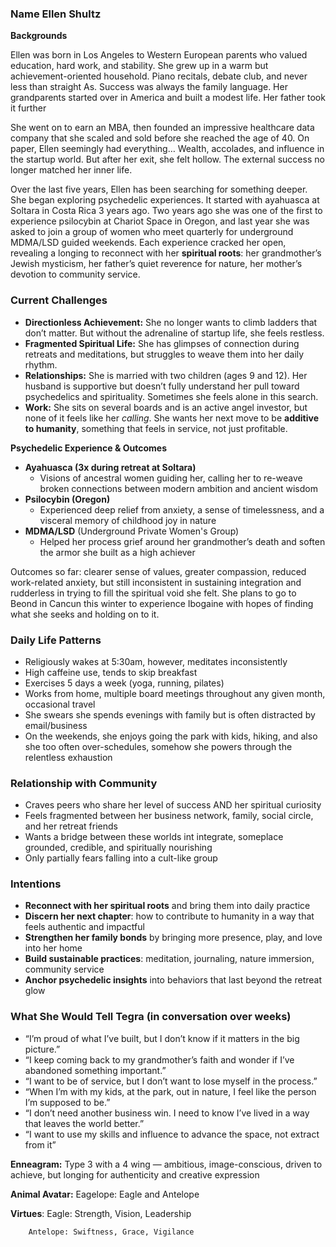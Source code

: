 ### **Name** Ellen Shultz

**Backgrounds**

Ellen was born in Los Angeles to Western European parents who valued education, hard work, and stability. She grew up in a warm but achievement-oriented household. Piano recitals, debate club, and never less than straight As. Success was always the family language. Her grandparents started over in America and built a modest life. Her father took it further

She went on to earn an MBA, then founded an impressive healthcare data company that she scaled and sold before she reached the age of 40\. On paper, Ellen seemingly had everything… Wealth, accolades, and influence in the startup world. But after her exit, she felt hollow. The external success no longer matched her inner life.

Over the last five years, Ellen has been searching for something deeper. She began exploring psychedelic experiences. It started with ayahuasca at Soltara in Costa Rica 3 years ago. Two years ago she was one of the first to experience psilocybin at Chariot Space in Oregon, and last year she was asked to join a group of women who meet quarterly for underground MDMA/LSD guided weekends. Each experience cracked her open, revealing a longing to reconnect with her **spiritual roots**: her grandmother’s Jewish mysticism, her father’s quiet reverence for nature, her mother’s devotion to community service.

### **Current Challenges**

* **Directionless Achievement:** She no longer wants to climb ladders that don’t matter. But without the adrenaline of startup life, she feels restless.  
* **Fragmented Spiritual Life:** She has glimpses of connection during retreats and meditations, but struggles to weave them into her daily rhythm.  
* **Relationships:** She is married with two children (ages 9 and 12). Her husband is supportive but doesn’t fully understand her pull toward psychedelics and spirituality. Sometimes she feels alone in this search.  
* **Work:** She sits on several boards and is an active angel investor, but none of it feels like her *calling*. She wants her next move to be **additive to humanity**, something that feels in service, not just profitable.

**Psychedelic Experience & Outcomes**

* **Ayahuasca (3x during retreat at Soltara)**   
  * Visions of ancestral women guiding her, calling her to re-weave broken connections between modern ambition and ancient wisdom  
* **Psilocybin (Oregon)**  
  * Experienced deep relief from anxiety, a sense of timelessness, and a visceral memory of childhood joy in nature  
* **MDMA/LSD** (Underground Private Women's Group)  
  * Helped her process grief around her grandmother’s death and soften the armor she built as a high achiever

Outcomes so far: clearer sense of values, greater compassion, reduced work-related anxiety, but still inconsistent in sustaining integration and rudderless in trying to fill the spiritual void she felt. She plans to go to Beond in Cancun this winter to experience Ibogaine with hopes of finding what she seeks and holding on to it.

### **Daily Life Patterns**

* Religiously wakes at 5:30am, however, meditates inconsistently  
* High caffeine use, tends to skip breakfast  
* Exercises 5 days a week (yoga, running, pilates)  
* Works from home, multiple board meetings throughout any given month, occasional travel  
* She swears she spends evenings with family but is often distracted by email/business  
* On the weekends, she enjoys going the park with kids, hiking, and also she too often over-schedules, somehow she powers through the relentless exhaustion

### **Relationship with Community**

* Craves peers who share her level of success AND her spiritual curiosity  
* Feels fragmented between her business network, family, social circle, and her retreat friends  
* Wants a bridge between these worlds int integrate, someplace grounded, credible, and spiritually nourishing  
* Only partially fears falling into a cult-like group 

### **Intentions**

* **Reconnect with her spiritual roots** and bring them into daily practice  
* **Discern her next chapter**: how to contribute to humanity in a way that feels authentic and impactful  
* **Strengthen her family bonds** by bringing more presence, play, and love into her home  
* **Build sustainable practices**: meditation, journaling, nature immersion, community service  
* **Anchor psychedelic insights** into behaviors that last beyond the retreat glow

### **What She Would Tell Tegra (in conversation over weeks)**

* “I’m proud of what I’ve built, but I don’t know if it matters in the big picture.”  
* “I keep coming back to my grandmother’s faith and wonder if I’ve abandoned something important.”  
* “I want to be of service, but I don’t want to lose myself in the process.”  
* “When I’m with my kids, at the park, out in nature, I feel like the person I’m supposed to be.”  
* “I don’t need another business win. I need to know I’ve lived in a way that leaves the world better.”  
* “I want to use my skills and influence to advance the space, not extract from it”

**Enneagram:** Type 3 with a 4 wing — ambitious, image-conscious, driven to achieve, but longing for authenticity and creative expression

**Animal Avatar:** Eagelope: Eagle and Antelope

**Virtues**: 	Eagle: Strength, Vision, Leadership

		Antelope: Swiftness, Grace, Vigilance